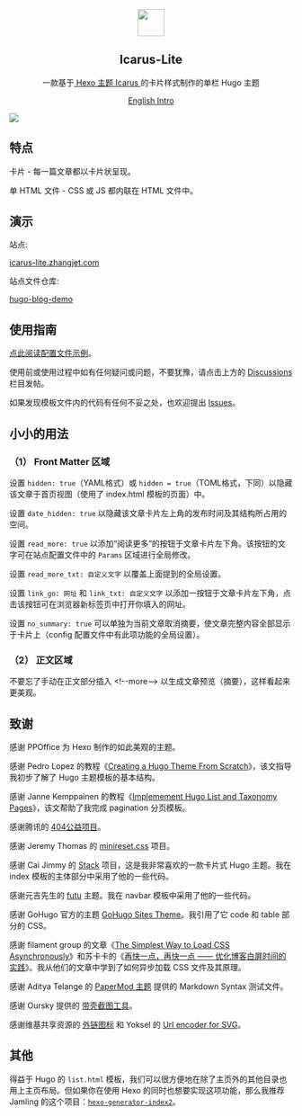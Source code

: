 
<div align="center"><img width="48" height="48" src="https://hugo-theme-icarus-lite.netlify.app/logo.svg">
<br><h2>Icarus-Lite</h2>
</div>

<p align="center">
	一款基于<a href="https://github.com/ppoffice/hexo-theme-icarus/"> Hexo 主题 Icarus </a>的卡片样式制作的单栏 Hugo 主题
</p>
<p align="center">
	<a href="https://github.com/airinghost/hugo-theme-icarus-lite/">English Intro</a>
</p>

![](https://icarus-lite.zhangjet.com/images/tn.png)



## 特点

卡片 - 每一篇文章都以卡片状呈现。

单 HTML 文件 - CSS 或 JS 都内联在 HTML 文件中。



## 演示

站点:

[icarus-lite.zhangjet.com](https://icarus-lite.zhangjet.com/)

站点文件仓库: 

[hugo-blog-demo](https://github.com/airinghost/hugo-blog-demo/)



## 使用指南

[点此阅读配置文件示例](https://github.com/airinghost/hugo-theme-icarus-lite/blob/main/exampleSite/config.yaml)。

使用前或使用过程中如有任何疑问或问题，不要犹豫，请点击上方的 [Discussions](https://github.com/airinghost/hugo-theme-icarus-lite/discussions) 栏目发帖。

如果发现模板文件内的代码有任何不妥之处，也欢迎提出 [Issues](https://github.com/airinghost/hugo-theme-icarus-lite/issues)。



## 小小的用法

### （1） Front Matter 区域

设置 `hidden: true`（YAML格式）或 `hidden = true`（TOML格式，下同）以隐藏该文章于首页视图（使用了 index.html 模板的页面）中。

设置 `date_hidden: true` 以隐藏该文章卡片左上角的发布时间及其结构所占用的空间。

设置 `read_more: true` 以添加“阅读更多”的按钮于文章卡片左下角。该按钮的文字可在站点配置文件中的 `Params` 区域进行全局修改。

设置 `read_more_txt: 自定义文字` 以覆盖上面提到的全局设置。

设置 `link_go: 网址` 和 `link_txt: 自定义文字` 以添加一按钮于文章卡片左下角，点击该按钮可在浏览器新标签页中打开你填入的网址。

设置 `no_summary: true` 可以单独为当前文章取消摘要，使文章完整内容全部显示于卡片上（config 配置文件中有此项功能的全局设置）。

### （2） 正文区域

不要忘了手动在正文部分插入 &lt;!--more--&gt; 以生成文章预览（摘要），这样看起来更美观。



## 致谢

感谢 PPOffice 为 Hexo 制作的如此美观的主题。

感谢 Pedro Lopez 的教程《[Creating a Hugo Theme From Scratch](https://retrolog.io/blog/creating-a-hugo-theme-from-scratch/)》，该文指导我初步了解了 Hugo 主题模板的基本结构。

感谢 Janne Kemppainen 的教程《[Implemement Hugo List and Taxonomy Pages](https://pakstech.com/blog/hugo-list-page/)》，该文帮助了我完成 pagination 分页模板。

感谢腾讯的 [404公益项目](https://www.qq.com/404/)。

感谢 Jeremy Thomas 的 [minireset.css](https://github.com/jgthms/minireset.css/) 项目。

感谢 Cai Jimmy 的 [Stack](https://github.com/CaiJimmy/hugo-theme-stack/) 项目，这是我非常喜欢的一款卡片式 Hugo 主题。我在 index 模板的主体部分中采用了他的一些代码。

感谢元吉先生的 [futu](https://github.com/masakichi/futu/) 主题。我在 navbar 模板中采用了他的一些代码。

感谢 GoHugo 官方的主题 [GoHugo Sites Theme](https://github.com/gohugoio/gohugoioTheme)。我引用了它 code 和 table 部分的 CSS。

感谢 filament group 的文章《[The Simplest Way to Load CSS Asynchronously](https://www.filamentgroup.com/lab/load-css-simpler/)》和苏卡卡的《[再快一点，再快一点 —— 优化博客白屏时间的实践](https://blog.skk.moe/post/improve-fcp-for-my-blog/)》。我从他们的文章中学到了如何异步加载 CSS 文件及其原理。

感谢 Aditya Telange 的 [PaperMod 主题](https://github.com/adityatelange/hugo-PaperMod) 提供的 Markdown Syntax 测试文件。

感谢 Oursky 提供的 [带壳截图工具](https://mockuphone.com/)。

感谢维基共享资源的 [外链图标](https://commons.m.wikimedia.org/w/load.php?modules=skins.minerva.content.styles.images&image=a.external%2C+.mw-parser-output+a.external) 和 Yoksel 的 [Url encoder for SVG](https://github.com/yoksel/url-encoder/)。



## 其他

得益于 Hugo 的 `list.html` 模板，我们可以很方便地在除了主页外的其他目录也用上主页布局。但如果你在使用 Hexo 的同时也想要实现这项功能，那么我推荐 Jamling 的这个项目：[`hexo-generator-index2`](https://github.com/Jamling/hexo-generator-index2)。


